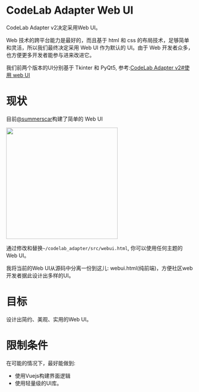# CodeLab Adapter Web UI
CodeLab Adapter v2决定采用Web UI。

Web 技术的跨平台能力是最好的，而且基于 html 和 css 的布局技术，足够简单和灵活，所以我们最终决定采用 Web UI 作为默认的 UI。由于 Web 开发者众多，也方便更多开发者能参与进来改进它。

我们前两个版本的UI分别基于 Tkinter 和 PyQt5, 参考:[CodeLab Adapter v2#使用 web UI](https://www.codelab.club/blog/codelab-adapter-v2/#使用-web-ui)

# 现状
目前[@summerscar](https://github.com/orgs/Scratch3Lab/people/summerscar)构建了简单的 Web UI

<img width=300 src="http://wwj-fig-bed.just4fun.site/scratch_style_webui_a5f9df4d.png"  />

通过修改和替换`~/codelab_adapter/src/webui.html`, 你可以使用任何主题的Web UI。

我将当前的Web UI从源码中分离一份到这儿: webui.html(纯前端)，方便社区web开发者据此设计出多样的UI。

# 目标
设计出简约、美观、实用的Web UI。

# 限制条件
在可能的情况下，最好能做到:

*  使用Vuejs构建界面逻辑
*  使用轻量级的UI库。


